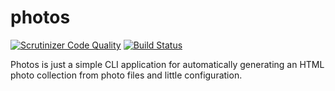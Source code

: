 # photos
[![Scrutinizer Code Quality](https://scrutinizer-ci.com/g/qrz-io/photos/badges/quality-score.png?b=master)](https://scrutinizer-ci.com/g/qrz-io/photos/?branch=master)
[![Build Status](https://scrutinizer-ci.com/g/qrz-io/photos/badges/build.png?b=master)](https://scrutinizer-ci.com/g/qrz-io/photos/build-status/master)

Photos is just a simple CLI application for automatically generating an HTML photo collection from photo files and little configuration.
